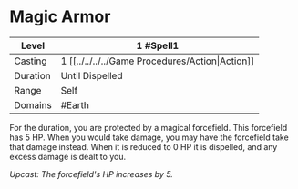 # Magic Armor

| Level    | 1 #Spell1                                        |
| -------- | ------------------------------------------------ |
| Casting  | 1 [[../../../../Game Procedures/Action\|Action]] |
| Duration | Until Dispelled                                  |
| Range    | Self                                             |
| Domains  | #Earth                                           |

For the duration, you are protected by a magical forcefield. This forcefield has 5 HP. When you would take damage, you may have the forcefield take that damage instead. When it is reduced to 0 HP it is dispelled, and any excess damage is dealt to you.

*Upcast: The forcefield's HP increases by 5.*